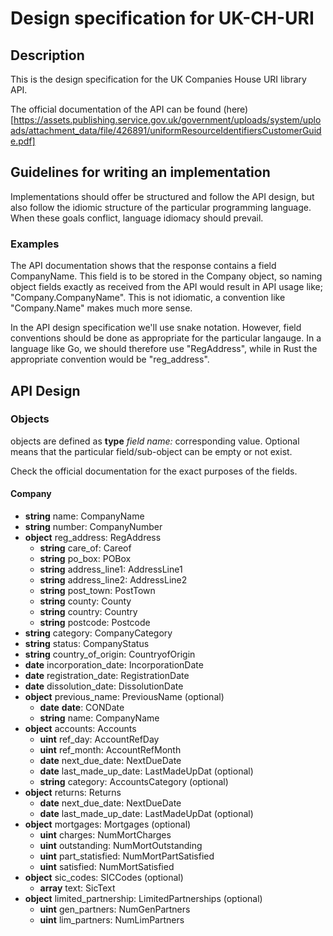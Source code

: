 # Design specification for UK-CH-URI

## Description

This is the design specification for the UK Companies House URI library API.

The official documentation of the API can be found (here)[https://assets.publishing.service.gov.uk/government/uploads/system/uploads/attachment_data/file/426891/uniformResourceIdentifiersCustomerGuide.pdf]

## Guidelines for writing an implementation

Implementations should offer be structured and follow the API design, but also follow the idiomic structure of the particular programming language. When these goals conflict, language idiomacy should prevail.

### Examples
The API documentation shows that the response contains a field CompanyName. This field is to be stored in the Company object, so naming object fields exactly as received from the API would result in API usage like; "Company.CompanyName". This is not idiomatic, a convention like "Company.Name" makes much more sense.

In the API design specification we'll use snake notation. However, field conventions should be done as appropriate for the particular langauge. In a language like Go, we should therefore use "RegAddress", while in Rust the appropriate convention would be "reg_address". 

## API Design

### Objects
objects are defined as **type** *field name:* corresponding value.
Optional means that the particular field/sub-object can be empty or not exist.

Check the official documentation for the exact purposes of the fields.

#### Company
- **string** name: CompanyName
- **string** number: CompanyNumber
- **object** reg_address: RegAddress
    - **string** care_of: Careof
    - **string** po_box: POBox
    - **string** address_line1: AddressLine1
    - **string** address_line2: AddressLine2
    - **string** post_town: PostTown
    - **string** county: County
    - **string** country: Country
    - **string** postcode: Postcode
- **string** category: CompanyCategory
- **string** status: CompanyStatus
- **string** country_of_origin: CountryofOrigin
- **date** incorporation_date: IncorporationDate
- **date** registration_date: RegistrationDate
- **date** dissolution_date: DissolutionDate
- **object** previous_name: PreviousName (optional)
    - **date** **date**: CONDate
    - **string** name: CompanyName
- **object** accounts: Accounts
    - **uint** ref_day: AccountRefDay
    - **uint** ref_month: AccountRefMonth
    - **date** next_due_date: NextDueDate
    - **date** last_made_up_date: LastMadeUpDat (optional)
    - **string** category: AccountsCategory (optional)
- **object** returns: Returns
    - **date** next_due_date: NextDueDate
    - **date** last_made_up_date: LastMadeUpDat (optional)
- **object** mortgages: Mortgages (optional)
    - **uint** charges: NumMortCharges
    - **uint** outstanding: NumMortOutstanding
    - **uint** part_statisfied: NumMortPartSatisfied
    - **uint** satisfied: NumMortSatisfied
- **object** sic_codes: SICCodes (optional)
    - **array** text: SicText
- **object** limited_partnership: LimitedPartnerships (optional)
    - **uint** gen_partners: NumGenPartners
    - **uint** lim_partners: NumLimPartners